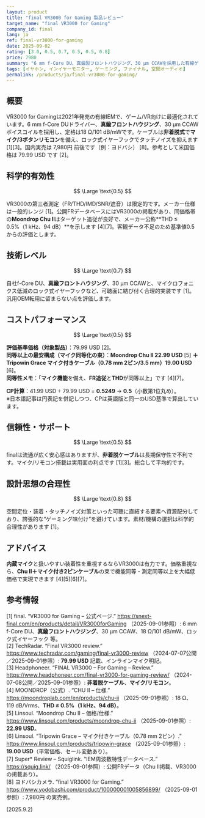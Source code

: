 ```yaml
---
layout: product
title: "final VR3000 for Gaming 製品レビュー"
target_name: "final VR3000 for Gaming"
company_id: final
lang: ja
ref: final-vr3000-for-gaming
date: 2025-09-02
rating: [3.0, 0.5, 0.7, 0.5, 0.5, 0.8]
price: 7980
summary: "6 mm f-Core DU、真鍮製フロントハウジング、30 μm CCAWを採用した有線ゲーミングIEMです。装着/マイク/タッチノイズ対策は実用的ですが、測定で同等以上を示す低価格IEM＋マイクケーブル束の圧力が強いです。"
tags: [イヤホン, インイヤーモニター, ゲーミング, ファイナル, 空間オーディオ]
permalink: /products/ja/final-vr3000-for-gaming/
---
```

## 概要

VR3000 for Gamingは2021年発売の有線IEMで、ゲーム/VR向けに最適化されています。6 mm f-Core DUドライバー、**真鍮フロントハウジング**、30 μm CCAWボイスコイルを採用し、定格は18 Ω/101 dB/mWです。ケーブルは**非着脱式**で**マイク/3ボタンリモコン**を備え、ロック式イヤーフックでタッチノイズを抑えます [1][3]。国内実売は 7,980円 前後です（例：ヨドバシ） [8]。参考として米国価格は 79.99 USD です [2]。

## 科学的有効性

$$ \Large \text{0.5} $$

VR3000の第三者測定（FR/THD/IMD/SNR/遮音）は限定的です。メーカー仕様は一般的レンジ [1]。公開FRデータベースにはVR3000の掲載があり、同価格帯の**Moondrop Chu II**はターゲット追従が良好で、メーカー公称**THD ≤ 0.5%（1 kHz、94 dB）**を示します [4][7]。客観データ不足のため基準値0.5からの評価とします。

## 技術レベル

$$ \Large \text{0.7} $$

自社f-Core DU、**真鍮フロントハウジング**、30 μm CCAWと、マイクロフォニクス低減のロック式イヤーフックなど、可聴面に結び付く合理的実装です [1]。汎用OEM転用に留まらない点を評価します。

## コストパフォーマンス

$$ \Large \text{0.5} $$

**評価基準価格（対象製品）**：79.99 USD [2]。  
**同等以上の最安構成（マイク同等化の束）**：**Moondrop Chu II 22.99 USD** [5] **＋ Tripowin Grace マイク付きケーブル（0.78 mm 2ピン/3.5 mm）19.00 USD** [6]。  
**同等性メモ**：「**マイク機能**を備え、**FR追従**と**THD**が同等以上」です [4][7]。

**CP計算**：41.99 USD ÷ 79.99 USD = **0.5249** → **0.5**（小数第1位丸め）。  
※日本語記事は円表記を併記しつつ、CPは英語版と同一のUSD基準で算出しています。

## 信頼性・サポート

$$ \Large \text{0.5} $$

finalは流通が広く安心感はありますが、**非着脱ケーブル**は長期保守性で不利です。マイク/リモコン搭載は実用面の利点です [1][3]。総合して平均的です。

## 設計思想の合理性

$$ \Large \text{0.8} $$

空間定位・装着・タッチノイズ対策といった可聴に直結する要素へ資源配分しており、誇張的な“ゲーミング味付け”を避けています。素材/機構の選択は科学的合理性があります [1]。

## アドバイス

**内蔵マイク**と扱いやすい装着性を重視するならVR3000は有力です。価格重視なら、**Chu II＋マイク付き2ピンケーブル**の束で機能同等・測定同等以上を大幅低価格で実現できます [4][5][6][7]。

## 参考情報

[1] final. “VR3000 for Gaming – 公式ページ.” https://snext-final.com/en/products/detail/VR3000forGaming （2025-09-01参照）: 6 mm f-Core DU、**真鍮フロントハウジング**、30 μm CCAW、18 Ω/101 dB/mW、ロック式イヤーフック 等。  
[2] TechRadar. “Final VR3000 review.” https://www.techradar.com/gaming/final-vr3000-review （2024-07-07公開／2025-09-01参照）: **79.99 USD** 記載、インラインマイク明記。  
[3] Headphoneer. “FINAL VR3000 – For Gaming – Review.” https://www.headphoneer.com/final-vr3000-for-gaming-review/ （2024-07-08公開／2025-09-01参照）: **非着脱ケーブル**、**マイク/リモコン**。  
[4] MOONDROP（公式）. “CHU II – 仕様.” https://moondroplab.com/en/products/chu-ii （2025-09-01参照）: 18 Ω、119 dB/Vrms、**THD ≤ 0.5%（1 kHz、94 dB）**。  
[5] Linsoul. “Moondrop Chu II – 価格/仕様.” https://www.linsoul.com/products/moondrop-chu-ii （2025-09-01参照）: **22.99 USD**。  
[6] Linsoul. “Tripowin Grace – マイク付きケーブル（0.78 mm 2ピン）.” https://www.linsoul.com/products/tripowin-grace （2025-09-01参照）: **19.00 USD**（平常価格、セール変動あり）。  
[7] Super* Review – Squiglink. “IEM周波数特性データベース.” https://squig.link/ （2025-09-01参照）: 公開FRデータ（Chu II掲載、VR3000の掲載あり）。  
[8] ヨドバシカメラ. “final VR3000 for Gaming.” https://www.yodobashi.com/product/100000001005856899/ （2025-09-01参照）: 7,980円 の実売例。

(2025.9.2)


